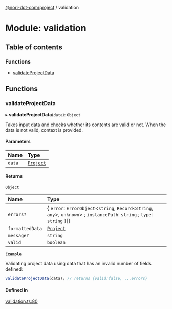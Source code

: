 [@nori-dot-com/project](../README.md) / validation

# Module: validation

## Table of contents

### Functions

- [validateProjectData](validation.md#validateprojectdata)

## Functions

### validateProjectData

▸ **validateProjectData**(`data`): `Object`

Takes input data and checks whether its contents are valid or not. When the data is not valid, context is provided.

#### Parameters

| Name | Type |
| :------ | :------ |
| `data` | [`Project`](../interfaces/v4_specification.Project.md) |

#### Returns

`Object`

| Name | Type |
| :------ | :------ |
| `errors?` | \{ `error`: `ErrorObject`\<`string`, `Record`\<`string`, `any`\>, `unknown`\> ; `instancePath`: `string` ; `type`: `string`  }[] |
| `formattedData` | [`Project`](../interfaces/v4_specification.Project.md) |
| `message?` | `string` |
| `valid` | `boolean` |

**`Example`**

<caption>Validating project data using data that has an invalid number of fields defined:</caption>

```js
validateProjectData(data); // returns {valid:false, ...errors}
```

#### Defined in

[validation.ts:80](https://github.com/nori-dot-eco/nori-dot-com/blob/4c0d342/packages/project/src/validation.ts#L80)

